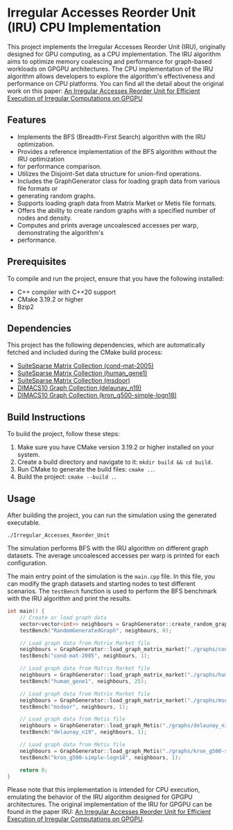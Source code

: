 # Irregular Accesses Reorder Unit (IRU) CPU Implementation

This project implements the Irregular Accesses Reorder Unit (IRU),
originally designed for GPU computing, as a CPU implementation. The IRU algorithm 
aims to optimize memory coalescing and performance for graph-based workloads on 
GPGPU architectures. The CPU implementation of the IRU algorithm allows developers 
to explore the algorithm's effectiveness and performance on CPU platforms.
You can find all the detail about the original work on this paper:
[An Irregular Accesses Reorder Unit for Efficient Execution of Irregular Computations on GPGPU](https://arxiv.org/abs/2007.07131)

## Features

- Implements the BFS (Breadth-First Search) algorithm with the IRU optimization.
- Provides a reference implementation of the BFS algorithm without the IRU optimization 
- for performance comparison.
- Utilizes the Disjoint-Set data structure for union-find operations.
- Includes the GraphGenerator class for loading graph data from various file formats or 
- generating random graphs.
- Supports loading graph data from Matrix Market or Metis file formats.
- Offers the ability to create random graphs with a specified number of nodes and density.
- Computes and prints average uncoalesced accesses per warp, demonstrating the algorithm's
- performance.

## Prerequisites

To compile and run the project, ensure that you have the following installed:

- C++ compiler with C++20 support
- CMake 3.19.2 or higher
- Bzip2

## Dependencies

This project has the following dependencies, which are automatically fetched and included during the CMake build process:

- [SuiteSparse Matrix Collection (cond-mat-2005)](https://sparse.tamu.edu/Newman/cond-mat-2005)
- [SuiteSparse Matrix Collection (human_gene1)](https://sparse.tamu.edu/Belcastro/human_gene1)
- [SuiteSparse Matrix Collection (msdoor)](https://sparse.tamu.edu/INPRO/msdoor)
- [DIMACS10 Graph Collection (delaunay_n19)](https://www.cc.gatech.edu/dimacs10/archive/delaunay.shtml)
- [DIMACS10 Graph Collection (kron_g500-simple-logn18)](https://www.cc.gatech.edu/dimacs10/archive/kronecker.shtml)

## Build Instructions

To build the project, follow these steps:

1. Make sure you have CMake version 3.19.2 or higher installed on your system.
2. Create a build directory and navigate to it: `mkdir build && cd build`.
3. Run CMake to generate the build files: `cmake ..`.
4. Build the project: `cmake --build .`.

## Usage

After building the project, you can run the simulation using the generated executable. 

`./Irregular_Accesses_Reorder_Unit`


The simulation performs BFS with the IRU algorithm on different graph datasets. The average uncoalesced accesses per warp is printed for each configuration.

The main entry point of the simulation is the `main.cpp` file. In this file, you can modify the graph datasets and starting nodes to test different scenarios. The `testBench` function is used to perform the BFS benchmark with the IRU algorithm and print the results.

```cpp
int main() {
    // Create or load graph data
    vector<vector<int>> neighbours = GraphGenerator::create_random_graph(10000, 0.01);
    testBench("RandomGeneratedGraph", neighbours, 0);

    // Load graph data from Matrix Market file
    neighbours = GraphGenerator::load_graph_matrix_market("./graphs/cond-mat-2005.mtx");
    testBench("cond-mat-2005", neighbours, 1);

    // Load graph data from Matrix Market file
    neighbours = GraphGenerator::load_graph_matrix_market("./graphs/human_gene1.mtx");
    testBench("human_gene1", neighbours, 25);

    // Load graph data from Matrix Market file
    neighbours = GraphGenerator::load_graph_matrix_market("./graphs/msdoor.mtx");
    testBench("msdoor", neighbours, 1);

    // Load graph data from Metis file
    neighbours = GraphGenerator::load_graph_Metis("./graphs/delaunay_n19.graph");
    testBench("delaunay_n19", neighbours, 1);

    // Load graph data from Metis file
    neighbours = GraphGenerator::load_graph_Metis("./graphs/kron_g500-simple-logn18.graph");
    testBench("kron_g500-simple-logn18", neighbours, 1);

    return 0;
}
```
Please note that this implementation is intended for CPU execution, 
emulating the behavior of the IRU algorithm designed for GPGPU architectures. 
The original implementation of the IRU
for GPGPU can be found in the paper IRU: 
[An Irregular Accesses Reorder Unit for Efficient Execution of Irregular Computations on GPGPU](https://arxiv.org/abs/2007.07131).
